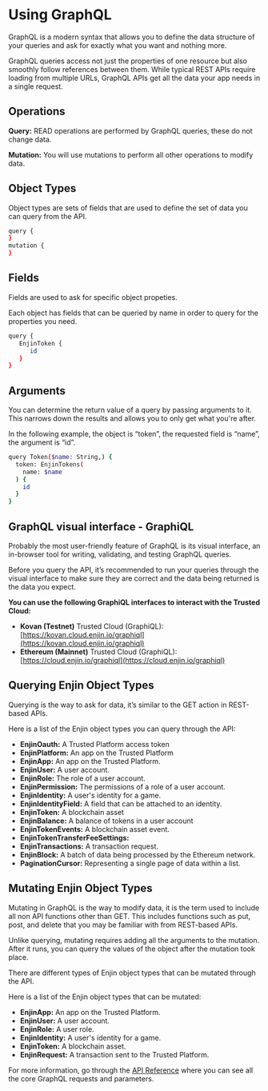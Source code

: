# Using GraphQL

GraphQL is a modern syntax that allows you to define the data structure of your queries and ask for exactly what you want and nothing more.

GraphQL queries access not just the properties of one resource but also smoothly follow references between them. While typical REST APIs require loading from multiple URLs, GraphQL APIs get all the data your app needs in a single request. 

## Operations

**Query:** READ operations are performed by GraphQL queries, these do not change data.

**Mutation:** You will use mutations to perform all other operations to modify data.

## Object Types

Object types are sets of fields that are used to define the set of data you can query from the API.

```bash
query {
}
mutation {
}
```

## Fields

Fields are used to ask for specific object propeties.

Each object has fields that can be queried by name in order to query for the properties you need.

```bash
query {
   EnjinToken {
      id
   }
}
```

## Arguments

You can determine the return value of a query by passing arguments to it. This narrows down the results and allows you to only get what you're after.

In the following example, the object is “token”, the requested field is “name”, the argument is “id”.

```bash
query Token($name: String,) {
  token: EnjinTokens(
    name: $name
  ) {
    id
  }
}
```

## GraphQL visual interface - GraphiQL

Probably the most user-friendly feature of GraphQL is its visual interface, an in-browser tool for writing, validating, and testing GraphQL queries.

Before you query the API, it’s recommended to run your queries through the visual interface to make sure they are correct and the data being returned is the data you expect. 

**You can use the following GraphiQL interfaces to interact with the Trusted Cloud:**

* **Kovan (Testnet)** Trusted Cloud (GraphiQL): [https://kovan.cloud.enjin.io/graphiql](https://kovan.cloud.enjin.io/graphiql)
* **Ethereum (Mainnet)** Trusted Cloud (GraphiQL): [https://cloud.enjin.io/graphiql](https://cloud.enjin.io/graphiql)

## Querying Enjin Object Types

Querying is the way to ask for data, it’s similar to the GET action in REST-based APIs.

Here is a list of the Enjin object types you can query through the API:
* **EnjinOauth:** A Trusted Platform access token 
* **EnjinPlatform:** An app on the Trusted Platform
* **EnjinApp:** An app on the Trusted Platform.
* **EnjinUser:** A user account.
* **EnjinRole:** The role of a user account.
* **EnjinPermission:** The permissions of a role of a user account.
* **EnjinIdentity:** A user's identity for a game.
* **EnjinIdentityField:** A field that can be attached to an identity.
* **EnjinToken:** A blockchain asset
* **EnjinBalance:** A balance of tokens in a user account
* **EnjinTokenEvents:** A blockchain asset event.
* **EnjinTokenTransferFeeSettings:** 
* **EnjinTransactions:** A transaction request.
* **EnjinBlock:** A batch of data being processed by the Ethereum network.
* **PaginationCursor:** Representing a single page of data within a list.

## Mutating Enjin Object Types

Mutating in GraphQL is the way to modify data, it is the term used to include all non API functions other than GET. This includes functions such as put, post, and delete that you may be familiar with from REST-based APIs.

Unlike querying, mutating requires adding all the arguments to the mutation. After it runs, you can query the values of the object after the mutation took place.

There are different types of Enjin object types that can be mutated through the API. 

Here is a list of the Enjin object types that can be mutated:
* **EnjinApp:** An app on the Trusted Platform.
* **EnjinUser:** A user account.
* **EnjinRole:** A user role.
* **EnjinIdentity:** A user's identity for a game.
* **EnjinToken:** A blockchain asset.
* **EnjinRequest:** A transaction sent to the Trusted Platform.

For more information, go through the [API Reference](/api-docs) where you can see all the core GraphQL requests and parameters.
